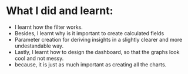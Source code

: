 # What I did and learnt:
- I learnt how the filter works.
- Besides, I learnt why is it important to create calculated fields
- Parameter creation for deriving insights in a slightly clearer and more undestandable way. 
- Lastly, I learnt how to design the dashboard, so that the graphs look cool and not messy.
- because, it is just as much important as creating all the charts. 


